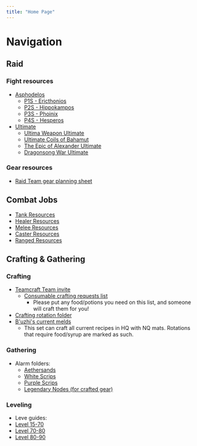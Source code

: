 ```yaml
---
title: "Home Page"
---
```


# Navigation

## Raid
### Fight resources
- [Asphodelos](notes/Asphodelos.md)
	- [P1S - Ericthonios](notes/P1S%20-%20Ericthonios.md)
	- [P2S - Hippokampos](notes/P2S%20-%20Hippokampos.md)
	- [P3S - Phoinix](notes/P3S%20-%20Phoinix.md)
	- [P4S - Hesperos](notes/P4S%20-%20Hesperos)
- [Ultimate](notes/Ultimate.md)
	- [Ultima Weapon Ultimate](Ultima%20Weapon%20Ultimate)
	- [Ultimate Coils of Bahamut](Ultimate%20Coils%20of%20Bahamut)
	- [The Epic of Alexander Ultimate](notes/The%20Epic%20of%20Alexander%20Ultimate.md)
	- [Dragonsong War Ultimate](notes/Dragonsong%20War%20Ultimate.md)

### Gear resources
- [Raid Team gear planning sheet](https://docs.google.com/spreadsheets/d/1SduPOWjmMMq0v6ve52C8xygsJS13auH_k_8uh6X1FkY/edit?usp=sharing)

## Combat Jobs
- [Tank Resources](notes/Tank%20Resources.md)
- [Healer Resources](notes/Healer%20Resources.md)
- [Melee Resources](notes/Melee%20Resources.md)
- [Caster Resources](notes/Caster%20Resources.md)
- [Ranged Resources](notes/Ranged%20Resources.md)

## Crafting & Gathering
### Crafting
- [Teamcraft Team invite](https://ffxivteamcraft.com/teams/invite/eyBjfgBIVyvsmvKwLTKI)
	- [Consumable crafting requests list](https://ffxivteamcraft.com/list/yFAvq110vTZJU12pPcV2)
		- Please put any food/potions you need on this list, and someone will craft them for you!
- [Crafting rotation folder](https://ffxivteamcraft.com/rotation-folder/m2FooAcnjVjbey5j0WHC)
- [B'uzhi's current melds](https://ffxivteamcraft.com/gearset/PRr89Wa3wjpyuKTJql1X)
	- This set can craft all current recipes in HQ with NQ mats. Rotations that require food/syrup are marked as such.

### Gathering
- Alarm folders:
	- [Aethersands](https://ffxivteamcraft.com/alarm-group/R7pwoppjFdY4DkCQNaQy)
	- [White Scrips](https://ffxivteamcraft.com/alarm-group/KrtetKKLZFimeKUntMVy)
	- [Purple Scrips](https://ffxivteamcraft.com/alarm-group/ZPu9uc51bXAXaIXrYzfu)
	- [Legendary Nodes (for crafted gear)](https://ffxivteamcraft.com/alarm-group/TNwgPHQxdE0BQdSa2Oi4)

### Leveling
- Leve guides:
 - [Level 15-70](https://tinyurl.com/arrsbleveguide)
 - [Level 70-80](https://tinyurl.com/shbleveguide)
 - [Level 80-90](https://tinyurl.com/ewleveguide)